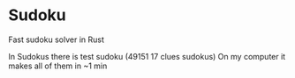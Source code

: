 # Sudoku
Fast sudoku solver in Rust

In Sudokus there is test sudoku (49151 17 clues sudokus)
On my computer it makes all of them in ~1 min
